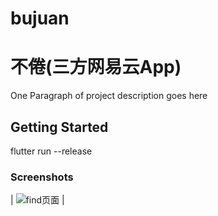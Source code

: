 # bujuan

# 不倦(三方网易云App)

One Paragraph of project description goes here

## Getting Started

flutter run --release


### Screenshots
| ![find页面](https://github.com/2697a/bujuan-sixbugs/blob/master/screenshots/find.jpg=300x900) |



